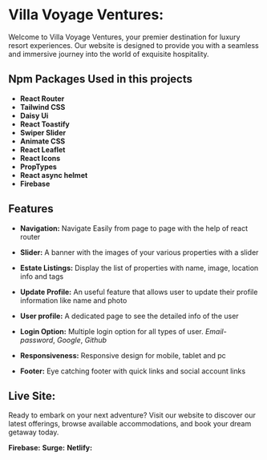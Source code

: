 # Villa Voyage Ventures: 
Welcome to Villa Voyage Ventures, your premier destination for luxury resort experiences. Our website is designed to provide you with a seamless and immersive journey into the world of exquisite hospitality.


## Npm Packages Used in this projects
- **React Router**
- **Tailwind CSS**
- **Daisy Ui**
- **React Toastify**
- **Swiper Slider** 
- **Animate CSS**
- **React Leaflet**
- **React Icons**
- **PropTypes**
- **React async helmet**
- **Firebase**


## Features

- **Navigation:** Navigate Easily from page to page with the help of react router

- **Slider:** A banner with the images of your various properties with a slider
 
- **Estate Listings:** Display the list of properties with name, image, location info and tags

- **Update Profile:** An useful feature that allows user to update their profile information like name and photo

- **User profile:** A dedicated page to see the detailed info of the user

- **Login Option:** Multiple login option for all types of user. *Email-password*, *Google*, *Github*

- **Responsiveness:** Responsive design for mobile, tablet and pc

- **Footer:** Eye catching footer with quick links and social account links

## Live Site:
Ready to embark on your next adventure? Visit our website to discover our latest offerings, browse available accommodations, and book your dream getaway today.

**Firebase:**
**Surge:**
**Netlify:**
